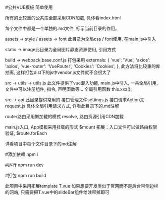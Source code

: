 
#公共VUE模板  简单使用

所有的比较重的公共库全部采用CDN加载, 具体看index.html

每个文件中都是一个单独的.md文件, 标示当前目录的作用。

assets -> style / assets -> font 此目录为全局css / font使用, 在main.js中引入

static -> image此目录为全局图片静态资源使用, 引用方式 <image :src="'./static/image/...xxx.png'" alt="" ></image>

build -> webpack.base.conf.js 打包采用
    externals: {
      'vue': 'Vue',
      'axios': 'axios',
      'vue-router': 'VueRouter',
      'Cookies': 'Cookies',
    },
    此方法将比较重的库抽离, 这样打包dist下的js中vendor.js文件就不会很大了


src -> utils -> utils.js 此文件提供了vue混入功能, main.js中引入, 一共全局引用, 文件中可以注册组件, 指令, 声明函数等...  全局引用函数 this.xxx();

src -> api 此目录提供常用的 接口管理文件settings.js 接口请求Action文request.js 具体全局引用请求方式, 详看此目录下的.md注解

router路由采用懒加载的模式 resolve, 路由资源引用CDN加载

main.js入口, App模板采用挂载的形式 $mount
  拓展：入口文件可以做路由权限验证, $route.forEach


详看项目中每个文件目录下的md注解

#添加依赖
npm i

#运行
npm run dev

#打包
npm run build


此项目中采用拓展template T.vue
如果想要开发类似于官网而不是后台带侧边栏的网站, 只需要把T.vue中的slideBar组件给注释掉即可
